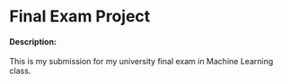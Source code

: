 # Final Exam Project

#### Description:
This is my submission for my university final exam in Machine Learning class.
